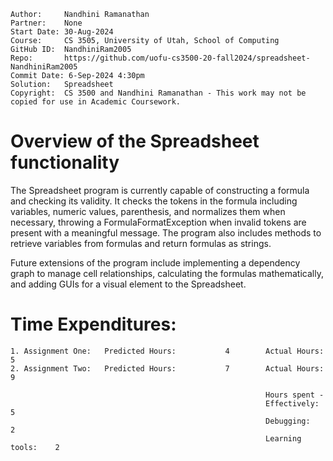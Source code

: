 ```
Author:     Nandhini Ramanathan
Partner:    None
Start Date: 30-Aug-2024
Course:     CS 3505, University of Utah, School of Computing
GitHub ID:  NandhiniRam2005
Repo:       https://github.com/uofu-cs3500-20-fall2024/spreadsheet-NandhiniRam2005
Commit Date: 6-Sep-2024 4:30pm
Solution:   Spreadsheet
Copyright:  CS 3500 and Nandhini Ramanathan - This work may not be copied for use in Academic Coursework.
```

# Overview of the Spreadsheet functionality

The Spreadsheet program is currently capable of constructing a formula and checking its validity.
It checks the tokens in the formula including variables, numeric values, parenthesis, and normalizes 
them when necessary, throwing a FormulaFormatException when invalid tokens are present with a meaningful message.
The program also includes methods to retrieve variables from formulas and return formulas as strings.

Future extensions of the program include implementing a dependency graph to manage cell relationships, 
calculating the formulas mathematically, and adding GUIs for a visual element to the Spreadsheet.

# Time Expenditures:

    1. Assignment One:   Predicted Hours:           4        Actual Hours:    5
    2. Assignment Two:   Predicted Hours:           7        Actual Hours:    9

                                                             Hours spent -
                                                             Effectively:       5  
                                                             Debugging:         2
                                                             Learning tools:    2
                                                             
                                                             
